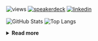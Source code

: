 ![views](https://komarev.com/ghpvc/?username=chck&color=blueviolet)
[![speakerdeck](https://img.shields.io/badge/Speaker_Deck-chck-8a2be2?style=flat-square&logo=speaker-deck)](https://speakerdeck.com/chck)
[![linkedin](https://img.shields.io/badge/LinkedIn-chck-8a2be2?style=flat-square&logo=linkedin)](https://www.linkedin.com/in/chck/)

<p align="left"> 
  <img alt="GitHub Stats" align="center" height="150" src="https://github-readme-stats-nine-umber-51.vercel.app/api?username=chck&count_private=true&show_icons=true&hide_title=true&theme=buefy" />
  <img alt="Top Langs" align="center" height="150" src="https://github-readme-stats-nine-umber-51.vercel.app/api/top-langs/?username=chck&layout=compact&count_private=true&show_icons=true&hide_title=true&theme=buefy" />
</p>

<details>
  <summary><b>Read more</b></summary>
  <br>

  <!--START_SECTION:waka-->
**🐱 My GitHub Data** 

> 📦 78.1 kB Used in GitHub's Storage 
 > 
> 💼 Opted to Hire
 > 
> 📜 134 Public Repositories 
 > 
> 🔑 20 Private Repositories 
 > 
**I'm a Night 🦉** 

```text
🌞 Morning                822 commits         ███░░░░░░░░░░░░░░░░░░░░░░   13.26 % 
🌆 Daytime                1982 commits        ████████░░░░░░░░░░░░░░░░░   31.97 % 
🌃 Evening                1772 commits        ███████░░░░░░░░░░░░░░░░░░   28.58 % 
🌙 Night                  1624 commits        ███████░░░░░░░░░░░░░░░░░░   26.19 % 
```
📅 **I'm Most Productive on Thursday** 

```text
Monday                   1233 commits        █████░░░░░░░░░░░░░░░░░░░░   19.89 % 
Tuesday                  989 commits         ████░░░░░░░░░░░░░░░░░░░░░   15.95 % 
Wednesday                1032 commits        ████░░░░░░░░░░░░░░░░░░░░░   16.65 % 
Thursday                 1420 commits        ██████░░░░░░░░░░░░░░░░░░░   22.90 % 
Friday                   640 commits         ███░░░░░░░░░░░░░░░░░░░░░░   10.32 % 
Saturday                 347 commits         █░░░░░░░░░░░░░░░░░░░░░░░░   05.60 % 
Sunday                   539 commits         ██░░░░░░░░░░░░░░░░░░░░░░░   08.69 % 
```


📊 **This Week I Spent My Time On** 

```text
💬 Programming Languages: 
Other                    31 hrs 5 mins       ███████████████████████░░   91.46 % 
Terraform                1 hr 1 min          █░░░░░░░░░░░░░░░░░░░░░░░░   03.02 % 
Markdown                 31 mins             ░░░░░░░░░░░░░░░░░░░░░░░░░   01.52 % 
INI                      21 mins             ░░░░░░░░░░░░░░░░░░░░░░░░░   01.04 % 
TypeScript               13 mins             ░░░░░░░░░░░░░░░░░░░░░░░░░   00.66 % 

🔥 Editors: 
Chrome                   31 hrs 4 mins       ███████████████████████░░   91.39 % 
PyCharm                  1 hr                █░░░░░░░░░░░░░░░░░░░░░░░░   02.97 % 
VS Code                  59 mins             █░░░░░░░░░░░░░░░░░░░░░░░░   02.90 % 
Neovim                   42 mins             █░░░░░░░░░░░░░░░░░░░░░░░░   02.07 % 
WebStorm                 13 mins             ░░░░░░░░░░░░░░░░░░░░░░░░░   00.66 % 
```

**I Mostly Code in Python** 

```text
Python                   43 repos            █████████░░░░░░░░░░░░░░░░   34.13 % 
Jupyter Notebook         18 repos            ████░░░░░░░░░░░░░░░░░░░░░   14.29 % 
Rust                     7 repos             █░░░░░░░░░░░░░░░░░░░░░░░░   05.56 % 
TypeScript               4 repos             █░░░░░░░░░░░░░░░░░░░░░░░░   03.17 % 
Astro                    1 repo              ░░░░░░░░░░░░░░░░░░░░░░░░░   00.79 % 
```



**Timeline**

![Lines of Code chart](https://raw.githubusercontent.com/chck/chck/main/assets/bar_graph.png)


 Last Updated on 2024-03-31 01:27 UTC
<!--END_SECTION:waka-->
</details>

